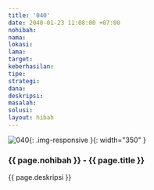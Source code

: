 ```yaml
---
title: '040'
date: 2040-01-23 11:08:00 +07:00
nohibah:
nama:
lokasi:
lama:
target:
keberhasilan:
tipe:
strategi:
dana:
deskripsi:
masalah:
solusi:
layout: hibah
---
```


![040](/static/img/hibahcms/040.png){: .img-responsive }{: width="350" }

### {{ page.nohibah }} - {{ page.title }}

{{ page.deskripsi }}
